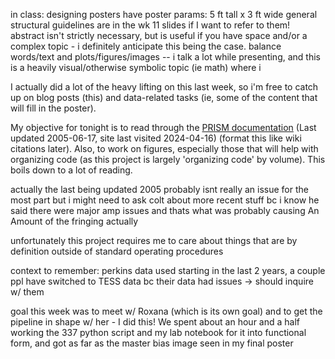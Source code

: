 

in class: designing posters 
have poster params: 5 ft tall x 3 ft wide 
general structural guidelines are in the wk 11 slides if I want to refer to them!
abstract isn't strictly necessary, but is useful if you have space and/or a complex topic - i definitely anticipate this being the case. balance words/text and plots/figures/images -- i talk a lot while presenting, and this is a heavily visual/otherwise symbolic topic (ie math) where i 

I actually did a lot of the heavy lifting on this last week, so i'm free to catch up on blog posts (this) and data-related tasks (ie, some of the content that will fill in the poster). 

My objective for tonight is to read through the [PRISM documentation](https://www.bu.edu/prism/index.html) (Last updated 2005-06-17, site last visited 2024-04-16) (format this like wiki citations later). Also, to work on figures, especially those that will help with organizing code (as this project is largely 'organizing code' by volume). This boils down to a lot of reading. 

actually the last being updated 2005 probably isnt really an issue for the most part but i might need to ask colt about more recent stuff bc i know he said there were major amp issues and thats what was probably causing An Amount of the fringing actually

unfortunately this project requires me to care about things that are by definition outside of standard operating procedures

context to remember: perkins data used starting in the last 2 years, a couple ppl have switched to TESS data bc their data had issues -> should inquire w/ them 

goal this week was to meet w/ Roxana (which is its own goal) and to get the pipeline in shape w/ her - I did this! We spent about an hour and a half working the 337 python script and my lab notebook for it into functional form, and got as far as the master bias image seen in my final poster


